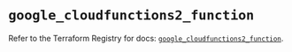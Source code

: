 # `google_cloudfunctions2_function`

Refer to the Terraform Registry for docs: [`google_cloudfunctions2_function`](https://registry.terraform.io/providers/hashicorp/google-beta/6.36.1/docs/resources/google_cloudfunctions2_function).
